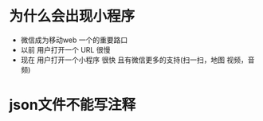 # 为什么会出现小程序
  - 微信成为移动web  一个的重要路口
  - 以前  用户打开一个 URL 很慢
  - 现在  用户打开一个小程序 很快 且有微信更多的支持(扫一扫，地图 视频，音频)

# json文件不能写注释